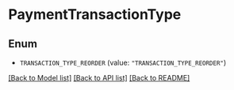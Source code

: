 # PaymentTransactionType

## Enum


* `TRANSACTION_TYPE_REORDER` (value: `"TRANSACTION_TYPE_REORDER"`)


[[Back to Model list]](../README.md#documentation-for-models) [[Back to API list]](../README.md#documentation-for-api-endpoints) [[Back to README]](../README.md)


